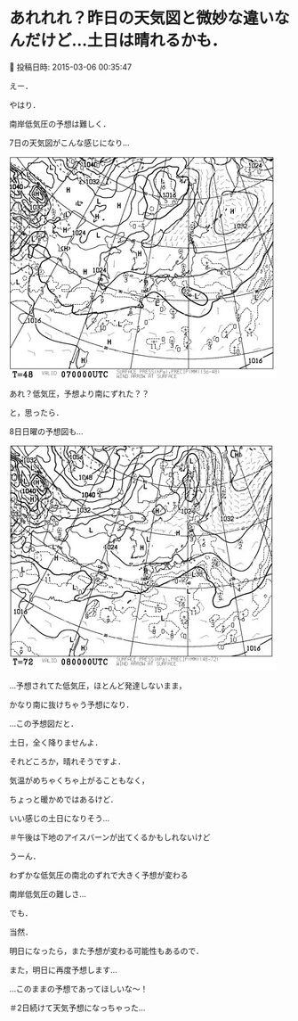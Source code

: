 # あれれれ？昨日の天気図と微妙な違いなんだけど…土日は晴れるかも．

📅 投稿日時: 2015-03-06 00:35:47

えー．


やはり．


南岸低気圧の予想は難しく．


7日の天気図がこんな感じになり…




![a959a22e8abfe87b43de91d295f7f2b6.jpg](images/a959a22e8abfe87b43de91d295f7f2b6.jpg)




あれ？低気圧，予想より南にずれた？？


と，思ったら．


8日日曜の予想図も…




![76a2355cd7f2deeb1be86dde0b3bd03c.jpg](images/76a2355cd7f2deeb1be86dde0b3bd03c.jpg)




…予想されてた低気圧，ほとんど発達しないまま，


かなり南に抜けちゃう予想になり．





…この予想図だと．


土日，全く降りませんよ．


それどころか，晴れそうですよ．


気温がめちゃくちゃ上がることもなく，


ちょっと暖かめではあるけど．


いい感じの土日になりそう…


＃午後は下地のアイスバーンが出てくるかもしれないけど





うーん．


わずかな低気圧の南北のずれで大きく予想が変わる


南岸低気圧の難しさ…





でも．


当然．


明日になったら，また予想が変わる可能性もあるので．


また，明日に再度予想します…





…このままの予想であってほしいな～！





＃2日続けて天気予想になっちゃった…
